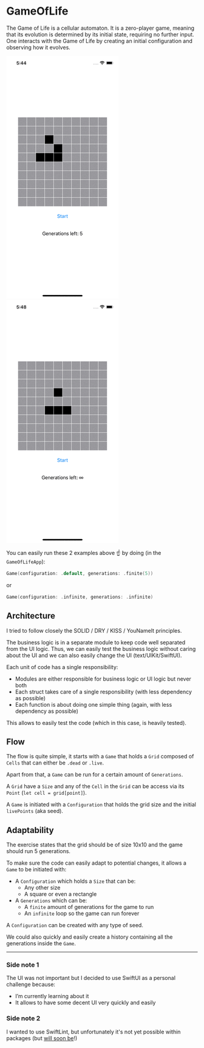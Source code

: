 # GameOfLife

The Game of Life is a cellular automaton. It is a zero-player game, meaning that its evolution is determined by its initial state, requiring no further input. One interacts with the Game of Life by creating an initial configuration and observing how it evolves.

![Default game example](Images/default_game.gif)
![Infinite game example](Images/infinite_game.gif)

You can easily run these 2 examples above ☝️ by doing (in the `GameOfLifeApp`):
```swift
Game(configuration: .default, generations: .finite(5))
```
or
```swift
Game(configuration: .infinite, generations: .infinite)
```

## Architecture

I tried to follow closely the SOLID / DRY / KISS / YouNameIt principles.

The business logic is in a separate module to keep code well separated from the UI logic.
Thus, we can easily test the business logic without caring about the UI and we can also easily change the 
UI (text/UIKit/SwiftUI).

Each unit of code has a single responsibility:
- Modules are either responsible for business logic or UI logic but never both
- Each struct takes care of a single responsibility (with less dependency as possible)
- Each function is about doing one simple thing (again, with less dependency as possible)

This allows to easily test the code (which in this case, is heavily tested).

## Flow

The flow is quite simple, it starts with a `Game` that holds a `Grid` composed of `Cells` that can either 
be `.dead` or `.live`.

Apart from that, a `Game` can be run for a certain amount of `Generations`.

A `Grid` have a `Size` and any of the `Cell` in the `Grid` can be access via its `Point` (`let cell = grid[point]`).

A `Game` is initiated with a `Configuration` that holds the grid size and the initial `livePoints` (aka seed).

## Adaptability

The exercise states that the grid should be of size 10x10 and the game should run 5 generations.

To make sure the code can easily adapt to potential changes, it allows a `Game` to be initiated with:
- A `Configuration` which holds a `Size` that can be:
	- Any other size
	- A square or even a rectangle
- A `Generations` which can be:
	- A `finite` amount of generations for the game to run
	- An `infinite` loop so the game can run forever

A `Configuration` can be created with any type of seed.

We could also quickly and easily create a history containing all the generations inside the `Game`.

---

### Side note 1

The UI was not important but I decided to use SwiftUI as a personal challenge because:
- I’m currently learning about it
- It allows to have some decent UI very quickly and easily

### Side note 2
I wanted to use SwiftLint, but unfortunately it's not yet possible within packages 
(but [will soon be](https://github.com/apple/swift-evolution/blob/main/proposals/0303-swiftpm-extensible-build-tools.md)!)
